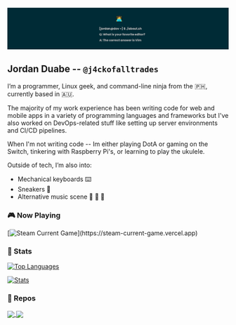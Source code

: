 ![](static/img/banner.png)

## Jordan Duabe -- `@j4ckofalltrades`

I’m a programmer, Linux geek, and command-line ninja from the 🇵🇭, currently based in 🇦🇺.

The majority of my work experience has been writing code for web and mobile
apps in a variety of programming languages and frameworks but I've also worked
on DevOps-related stuff like setting up server environments and CI/CD pipelines.

When I'm not writing code -- Im either playing DotA or gaming on the Switch,
tinkering with Raspberry Pi's, or learning to play the ukulele.

Outside of tech, I’m also into:

- Mechanical keyboards ⌨️
- Sneakers 👟
- Alternative music scene 🤘 🎸 🥁

### :video_game: Now Playing 

[![Steam Current Game](https://steam-current-game.vercel.app/api/?steamids=76561198311570174")](https://steam-current-game.vercel.app)


### :1234: Stats 

[![Top Languages](https://github-readme-stats.vercel.app/api/top-langs/?username=j4ckofalltrades&custom_title=Languages&layout=compact&hide=html,css,scss,javascript,vim%20script,makefile&theme=solarized-dark)](https://github.com/anuraghazra/github-readme-stats)

[![Stats](https://github-readme-stats.vercel.app/api?username=j4ckofalltrades&show_icons=true&count_private=true&custom_title=GitHub%20Stats&theme=solarized-dark)](https://github.com/anuraghazra/github-readme-stats)

### :pushpin: Repos 

<a href="https://github.com/j4ckofalltrades/dotfiles">
  <img align="center"
    class="projects"
    src="https://github-readme-stats.vercel.app/api/pin/?username=j4ckofalltrades&repo=dotfiles&theme=solarized-dark" />
</a>
<a href="https://github.com/j4ckofalltrades/keebs">
  <img align="center"
    class="projects"
    src="https://github-readme-stats.vercel.app/api/pin/?username=j4ckofalltrades&repo=keebs&theme=solarized-dark" />
</a>
